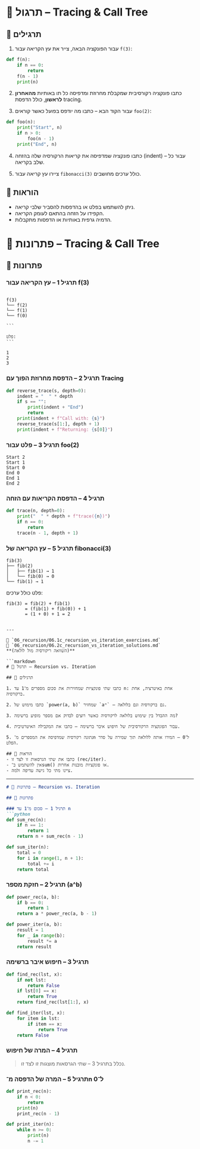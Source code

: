 # 📘 תרגול – Tracing & Call Tree

## 🧪 תרגילים

1. עבור הפונקציה הבאה, צייר את עץ הקריאה עבור `f(3)`:

```python
def f(n):
    if n == 0:
        return
    f(n - 1)
    print(n)
````

2. כתבו פונקציה רקורסיבית שמקבלת מחרוזת ומדפיסה כל תו באותיות **מהאחרון לראשון**, כולל הדפסת tracing.

3. עבור הקוד הבא – כתבו מה יודפס בפועל כאשר קוראים `foo(2)`:

```python
def foo(n):
    print("Start", n)
    if n > 0:
        foo(n - 1)
    print("End", n)
```

4. כתבו פונקציה שמדפיסה את קריאות הרקורסיה שלה בהזחה (indent) – עבור כל שלב בקריאה.

5. ציירו עץ קריאה עבור `fibonacci(3)` כולל ערכים מחושבים.

## 📌 הוראות

* ניתן להשתמש בפלט או בהדפסות להסביר שלבי קריאה.
* הקפידו על הזחה בהתאם לעומק הקריאה.
* הדמיה גרפית באותיות או הדפסות מתקבלות.


# 📘 פתרונות – Tracing & Call Tree

## 🧪 פתרונות

### תרגיל 1 – עץ הקריאה עבור f(3)

````

f(3)
└── f(2)
└── f(1)
└── f(0)

```

פלט:
```

1
2
3

````

### תרגיל 2 – הדפסת מחרוזת הפוך עם Tracing
```python
def reverse_trace(s, depth=0):
    indent = "  " * depth
    if s == "":
        print(indent + "End")
        return
    print(indent + f"Call with: {s}")
    reverse_trace(s[1:], depth + 1)
    print(indent + f"Returning: {s[0]}")
````

### תרגיל 3 – פלט עבור foo(2)

```
Start 2
Start 1
Start 0
End 0
End 1
End 2
```

### תרגיל 4 – הדפסת הקריאות עם הזחה

```python
def trace(n, depth=0):
    print("  " * depth + f"trace({n})")
    if n == 0:
        return
    trace(n - 1, depth + 1)
```

### תרגיל 5 – עץ הקריאה של fibonacci(3)

```
fib(3)
├── fib(2)
│   ├── fib(1) → 1
│   └── fib(0) → 0
└── fib(1) → 1
```

פלט כולל ערכים:

```
fib(3) = fib(2) + fib(1)
       = (fib(1) + fib(0)) + 1
       = (1 + 0) + 1 = 2
```

````

---

📂 `06_recursion/06.1c_recursion_vs_iteration_exercises.md`  
📂 `06_recursion/06.2c_recursion_vs_iteration_solutions.md`  
**(השוואה ריקורסיה מול לולאה)**

```markdown
# 📘 תרגול – Recursion vs. Iteration

## 🧪 תרגילים

1. כתבו שתי פונקציות שמחזירות את סכום מספרים מ־1 עד n: אחת באיטרציה, אחת ברקורסיה.

2. כתבו מימוש של `power(a, b)` שמחזיר `aⁿ` – גם ברקורסיה וגם בלולאה.

3. מה ההבדל בין שימוש בלולאה לרקורסיה כאשר רוצים לבדוק אם מספר מופיע ברשימה?

4. עבור הפונקציה הרקורסיבית של חיפוש איבר ברשימה – כתבו את המקבילה האיטרטיבית.

5. נתונה רקורסיה שמדפיסה את המספרים מ־n ל־0 – המירו אותה ללולאה תוך שמירה על סדר הפלט.

## 📌 הוראות
- כתבו את שתי הגרסאות זו לצד זו (rec/iter).
- אין להשתמש ב־sum() או פונקציות מובנות אחרות.
- ציינו מתי כל גישה עדיפה ולמה.
````

---

````markdown
# 📘 פתרונות – Recursion vs. Iteration

## 🧪 פתרונות

### תרגיל 1 – סכום מ־1 עד n
```python
def sum_rec(n):
    if n == 1:
        return 1
    return n + sum_rec(n - 1)

def sum_iter(n):
    total = 0
    for i in range(1, n + 1):
        total += i
    return total
````

### תרגיל 2 – חזקת מספר (a^b)

```python
def power_rec(a, b):
    if b == 0:
        return 1
    return a * power_rec(a, b - 1)

def power_iter(a, b):
    result = 1
    for _ in range(b):
        result *= a
    return result
```

### תרגיל 3 – חיפוש איבר ברשימה

```python
def find_rec(lst, x):
    if not lst:
        return False
    if lst[0] == x:
        return True
    return find_rec(lst[1:], x)

def find_iter(lst, x):
    for item in lst:
        if item == x:
            return True
    return False
```

### תרגיל 4 – המרה של חיפוש

> נכלל בתרגיל 3 – שתי הגרסאות מוצגות זו לצד זו.

### תרגיל 5 – המרה של הדפסה מ־n ל־0

```python
def print_rec(n):
    if n < 0:
        return
    print(n)
    print_rec(n - 1)

def print_iter(n):
    while n >= 0:
        print(n)
        n -= 1
```
